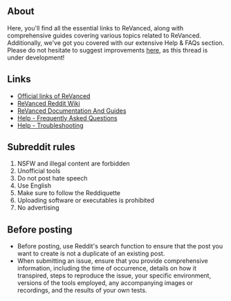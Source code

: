 ## About

Here, you'll find all the essential links to ReVanced, along with comprehensive guides covering various topics related to ReVanced. Additionally, we've got you covered with our extensive Help & FAQs section. Please do not hesitate to suggest improvements [here](https://github.com/revanced/revanced-documentation/issues), as this thread is under development!

## Links

* [Official links of ReVanced](https://www.reddit.com/r/revancedapp/wiki/links)
* [ReVanced Reddit Wiki](https://www.reddit.com/r/revancedapp/wiki/index/)
* [ReVanced Documentation And Guides](https://www.reddit.com/r/revancedapp/wiki/documentation)
* [Help - Frequently Asked Questions](https://www.reddit.com/r/revancedapp/wiki/help/questions)
* [Help - Troubleshooting](https://www.reddit.com/r/revancedapp/wiki/help/troubleshooting)

## Subreddit rules

1. NSFW and illegal content are forbidden
2. Unofficial tools
3. Do not post hate speech
4. Use English
5. Make sure to follow the Reddiquette
6. Uploading software or executables is prohibited
7. No advertising

## Before posting

- Before posting, use Reddit's search function to ensure that the post you want to create is not a duplicate of an existing post.
- When submitting an issue, ensure that you provide comprehensive information, including the time of occurrence, details on how it transpired, steps to reproduce the issue, your specific environment, versions of the tools employed, any accompanying images or recordings, and the results of your own tests.
